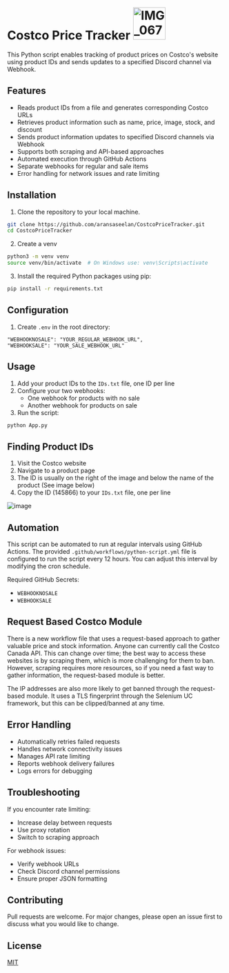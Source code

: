 
# Costco Price Tracker <img width="75" alt="IMG_0671" src="https://github.com/aransaseelan/CostcoPriceTracker/assets/56369881/978e075d-e947-40bc-a8fd-45c90697cc52">


This Python script enables tracking of product prices on Costco's website using product IDs and sends updates to a specified Discord channel via Webhook.

## Features
- Reads product IDs from a file and generates corresponding Costco URLs
- Retrieves product information such as name, price, image, stock, and discount
- Sends product information updates to specified Discord channels via Webhook
- Supports both scraping and API-based approaches
- Automated execution through GitHub Actions
- Separate webhooks for regular and sale items
- Error handling for network issues and rate limiting

## Installation
1. Clone the repository to your local machine.
```bash
git clone https://github.com/aransaseelan/CostcoPriceTracker.git
cd CostcoPriceTracker
```

2. Create a venv 
```bash
python3 -m venv venv
source venv/bin/activate  # On Windows use: venv\Scripts\activate
```

3. Install the required Python packages using pip:
```bash
pip install -r requirements.txt
```

## Configuration
1. Create `.env` in the root directory:
```env
"WEBHOOKNOSALE": "YOUR_REGULAR_WEBHOOK_URL",
"WEBHOOKSALE": "YOUR_SALE_WEBHOOK_URL"
```

## Usage
1. Add your product IDs to the `IDs.txt` file, one ID per line
2. Configure your two webhooks:
   - One webhook for products with no sale
   - Another webhook for products on sale
3. Run the script:
```bash
python App.py
```

## Finding Product IDs
1. Visit the Costco website
2. Navigate to a product page
3. The ID is usually on the right of the image and below the name of the product (See image below)
4. Copy the ID (145866) to your `IDs.txt` file, one per line

![image](https://github.com/user-attachments/assets/146a6c9d-7447-4c1d-abe6-62a19ff16bdd)


## Automation
This script can be automated to run at regular intervals using GitHub Actions. The provided `.github/workflows/python-script.yml` file is configured to run the script every 12 hours. You can adjust this interval by modifying the cron schedule.

Required GitHub Secrets:
- `WEBHOOKNOSALE`
- `WEBHOOKSALE`

## Request Based Costco Module
There is a new workflow file that uses a request-based approach to gather valuable price and stock information. Anyone can currently call the Costco Canada API. This can change over time; the best way to access these websites is by scraping them, which is more challenging for them to ban. However, scraping requires more resources, so if you need a fast way to gather information, the request-based module is better.

The IP addresses are also more likely to get banned through the request-based module. It uses a TLS fingerprint through the Selenium UC framework, but this can be clipped/banned at any time.

## Error Handling
- Automatically retries failed requests
- Handles network connectivity issues
- Manages API rate limiting
- Reports webhook delivery failures
- Logs errors for debugging

## Troubleshooting
If you encounter rate limiting:
- Increase delay between requests
- Use proxy rotation
- Switch to scraping approach

For webhook issues:
- Verify webhook URLs
- Check Discord channel permissions
- Ensure proper JSON formatting

## Contributing
Pull requests are welcome. For major changes, please open an issue first to discuss what you would like to change.

## License
[MIT](https://choosealicense.com/licenses/mit/)
